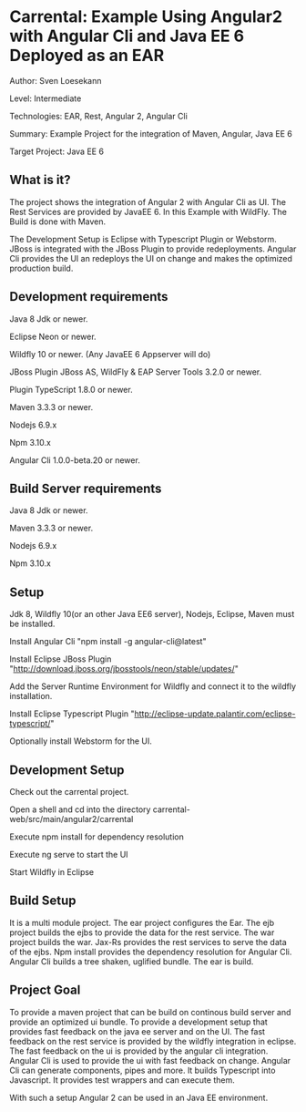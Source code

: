 Carrental: Example Using Angular2 with Angular Cli and Java EE 6 Deployed as an EAR
==============================================================================================
Author: Sven Loesekann

Level: Intermediate

Technologies: EAR, Rest, Angular 2, Angular Cli

Summary: Example Project for the integration of Maven, Angular, Java EE 6

Target Project: Java EE 6

What is it?
-----------

The project shows the integration of Angular 2 with Angular Cli as UI. The Rest Services are provided by JavaEE 6. In this Example with WildFly. The Build is done with Maven. 

The Development Setup is Eclipse with Typescript Plugin or Webstorm. JBoss is integrated with the JBoss Plugin to provide redeployments. Angular Cli provides the UI an redeploys the UI on change and makes the optimized production build.

Development requirements
-------------------

Java 8 Jdk or newer. 

Eclipse Neon or newer.

Wildfly 10 or newer. (Any JavaEE 6 Appserver will do)

JBoss Plugin JBoss AS, WildFly & EAP Server Tools	3.2.0 or newer.

Plugin TypeScript	1.8.0 or newer.

Maven 3.3.3 or newer. 

Nodejs 6.9.x  

Npm 3.10.x 

Angular Cli 1.0.0-beta.20 or newer. 

Build Server requirements
-------------------------
Java 8 Jdk or newer. 

Maven 3.3.3 or newer. 

Nodejs 6.9.x  

Npm 3.10.x 

Setup
-----
Jdk 8, Wildfly 10(or an other Java EE6 server), Nodejs, Eclipse, Maven must be installed.

Install Angular Cli "npm install -g angular-cli@latest"

Install Eclipse JBoss Plugin "http://download.jboss.org/jbosstools/neon/stable/updates/"

Add the Server Runtime Environment for Wildfly and connect it to the wildfly installation.

Install Eclipse Typescript Plugin "http://eclipse-update.palantir.com/eclipse-typescript/"

Optionally install Webstorm for the UI.

Development Setup
-----------------
Check out the carrental project. 

Open a shell and cd into the directory carrental-web/src/main/angular2/carrental

Execute npm install for dependency resolution

Execute ng serve to start the UI

Start Wildfly in Eclipse

Build Setup
-----------
It is a multi module project. 
The ear project configures the Ear.
The ejb project builds the ejbs to provide the data for the rest service.
The war project builds the war. Jax-Rs provides the rest services to serve the data of the ejbs. Npm install provides the dependency resolution for Angular Cli. Angular Cli builds a tree shaken, uglified bundle. 
The ear is build.

Project Goal
------------
To provide a maven project that can be build on continous build server and provide an optimized ui bundle. 
To provide a development setup that provides fast feedback on the java ee server and on the UI. 
The fast feedback on the rest service is provided by the wildfly integration in eclipse.
The fast feedback on the ui is provided by the angular cli integration. Angular Cli is used to provide the ui with fast feedback on change. Angular Cli can generate components, pipes and more. It builds Typescript into Javascript. It provides test wrappers and can execute them. 

With such a setup Angular 2 can be used in an Java EE environment.
